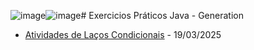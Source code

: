 ![image](https://github.com/user-attachments/assets/97b107db-d93f-43a3-b2dd-b3e2f75ef7e3)![image](https://github.com/user-attachments/assets/be8fefcf-84cb-43f7-b4a0-09b704c7cf66)# Exercicios Práticos Java - Generation

- [Atividades de Laços Condicionais]( ) - 19/03/2025
